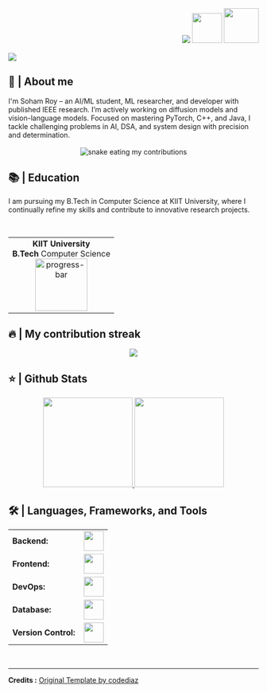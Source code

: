 <div align="right">
  <a style="text-decoration: none" target="_blank" href="https://github.com/sohambuilds">
    <img src="https://visitor-badge.laobi.icu/badge?page_id=sohambuilds.sohambuilds&left_color=gray&right_color=blue&left_text=Coders%20visitors">
  </a>
  <a style="text-decoration: none" target="_blank" href="https://instagram.com/soham_.rx">
    <img width="60" src="https://img.shields.io/badge/-Follow%20on%20Instagram-E4405F?style=social&logo=instagram&logoColor=white">
  </a>
  <a style="text-decoration: none" target="_blank" href="https://www.linkedin.com/in/sohamr">
    <img width="70" src="https://img.shields.io/badge/-Connect-blue?style=flat&logo=Linkedin&logoColor=white">
  </a>
</div>

<br>

<img src="https://readme-typing-svg.herokuapp.com/?font=Roboto&weight=900&size=40&vCenter=true&width=500&height=70&duration=4000&color=B3B3B3&lines=Hi+There!+👋;+I'm+Soham+Roy!;" />

<h2>📖 | About me</h2> 
I'm Soham Roy – an AI/ML student, ML researcher, and developer with published IEEE research. I’m actively working on diffusion models and vision-language models. Focused on mastering PyTorch, C++, and Java, I tackle challenging problems in AI, DSA, and system design with precision and determination.

<div align="center">
  <br>
  <img alt="snake eating my contributions" src="https://raw.githubusercontent.com/sohambuilds/sohambuilds/output/github-contribution-grid-snake.svg" />
  <br/>
</div>

<h2>📚 | Education</h2>
<p>I am pursuing my B.Tech in Computer Science at KIIT University, where I continually refine my skills and contribute to innovative research projects.</p>
<br>
<div align="center">
  <table style="margin-left: auto; margin-right: auto;">
    <tr>
      <td align="center">
        <strong>KIIT University</strong><br><strong>B.Tech</strong> Computer Science<br>
        <img src="https://progress-bar.dev/100/" width="105" alt="progress-bar"/>
      </td>
    </tr>
  </table>
</div>

<h2>🔥 | My contribution streak</h2>
<p align="center">
  <a href="https://github.com/DenverCoder1/github-readme-streak-stats">
    <img src="https://github-readme-streak-stats.herokuapp.com/?user=sohambuilds#version3"/>
  </a>
</p>

<h2>⭐ | Github Stats</h2>
<div align="center">
  <a href="https://github.com/sohambuilds">
    <img height="180em" src="https://github-readme-stats.vercel.app/api?username=sohambuilds&show_icons=true&theme=default&include_all_commits=true&count_private=true"/>
    <img height="180em" src="https://github-readme-stats.vercel.app/api/top-langs/?username=sohambuilds&layout=compact&langs_count=7&theme=default"/>
  </a>
</div>

<h2>🛠️ | Languages, Frameworks, and Tools</h2>
<table>
  <tr>
    <td style="font-weight: bold; padding-right: 10px; vertical-align: center; border: none;">Backend:</td>
    <td><img height="40" src="https://skillicons.dev/icons?i=c,python,java,nodejs,torch"/></td>
  </tr>
  <tr>
    <td style="font-weight: bold; padding-right: 10px; vertical-align: center;">Frontend:</td>
    <td><img height="40" src="https://skillicons.dev/icons?i=javascript,react,tailwindcss"/></td>
  </tr>
  <tr>
    <td style="font-weight: bold; padding-right: 10px; vertical-align: center; border: none;">DevOps:</td>
    <td><img height="40" src="https://skillicons.dev/icons?i=docker,githubactions"/></td>
  </tr>
  <tr>
    <td style="font-weight: bold; padding-right: 10px; vertical-align: center; border: none;">Database:</td>
    <td><img height="40" src="https://skillicons.dev/icons?i=mongodb,mysql"/></td>
  </tr>
  <tr>
    <td style="font-weight: bold; padding-right: 10px; vertical-align: center; border: none;">Version Control:</td>
    <td><img height="40" src="https://skillicons.dev/icons?i=github,git"/></td>
  </tr>
</table>
<br>

------
**Credits :** [Original Template by codediaz](https://github.com/codediaz)


